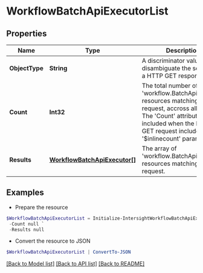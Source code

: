 # WorkflowBatchApiExecutorList
## Properties

Name | Type | Description | Notes
------------ | ------------- | ------------- | -------------
**ObjectType** | **String** | A discriminator value to disambiguate the schema of a HTTP GET response body. | 
**Count** | **Int32** | The total number of &#39;workflow.BatchApiExecutor&#39; resources matching the request, accross all pages. The &#39;Count&#39; attribute is included when the HTTP GET request includes the &#39;$inlinecount&#39; parameter. | [optional] 
**Results** | [**WorkflowBatchApiExecutor[]**](WorkflowBatchApiExecutor.md) | The array of &#39;workflow.BatchApiExecutor&#39; resources matching the request. | [optional] 

## Examples

- Prepare the resource
```powershell
$WorkflowBatchApiExecutorList = Initialize-IntersightWorkflowBatchApiExecutorList  -ObjectType null `
 -Count null `
 -Results null
```

- Convert the resource to JSON
```powershell
$WorkflowBatchApiExecutorList | ConvertTo-JSON
```

[[Back to Model list]](../README.md#documentation-for-models) [[Back to API list]](../README.md#documentation-for-api-endpoints) [[Back to README]](../README.md)

